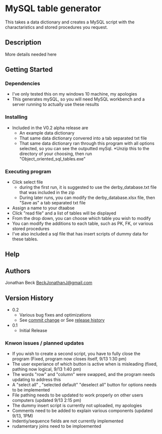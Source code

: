 # MySQL table generator
This takes a data dictionary and creates a MySQL script with the charactaristics and stored procedures you request.
## Description
More details needed here
## Getting Started
### Dependencies
* I've only tested this on my windows 10 machine, my apologies
* This generates mySQL, so you will need MySQL workbench and a server running to actually use these results
### Installing
* Included in the V0.2 alpha release are 
    * An example data dictionary
    * That same data dictionary convered into a tab separated txt file
    * That same data dictionary ran through this program with all options selected, so you can see the outputted mySql.
*Unzip this to the directory of your choosing, then run "Object_oriented_sql_tables.exe"
### Executing program
* Click select file
   * during the first run, it is suggested to use the derby_database.txt file that was included in the zip
    * During later runs, you can modify the derby_database.xlsx file, then "Save as" a tab separated txt file
* Assign a name to your dtaabse
* Click "read file" and a list of tables will be displayed
* From the drop down, you can choose which table you wish to modify
* You can modify the additions to each table, such as PK, FK, or various stored procedures
* I've also included a sql file that has insert scripts of dummy data for these tables.
## Help
## Authors
Jonathan Beck
BeckJonathanJ@gmail.com
## Version History
* 0.2
    * Various bug fixes and optimizations
    * See [commit change]() or See [release history]()
* 0.1
    * Initial Release
### Knwon issues / planned updates
* If you wish to create a second script, you have to fully close the program (Fixed, program now closes itself, 9/13 1:30 pm)
* The user experiance of which button is active when is misleading (fixed, pathing now logical, 9/13 1:40 pm)
* The words "row" and "column" were swapped, and the program needs updating to address this
* A "select all" , "selected default" "deselect all" button for options needs to be implemented
* File pathing needs to be updated to work properly on other users computers (updated 9/13 2:15 pm)
* The dummy insert script is currently not uploaded, my apologies
* Comments need to be added to explain various components (updated 9/13, 1PM) 
* Indentiy/sequence fields are not currently implemented
* rudamentary joins need to be imploemented
